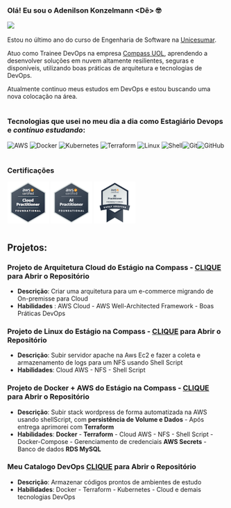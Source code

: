 ### Olá! Eu sou o Adenilson Konzelmann <Dê> 🤓

[![](https://img.shields.io/badge/LinkedIn-0077B5?style=for-the-badge&logo=linkedin&logoColor=white)](https://www.linkedin.com/in/adenilson-konzelmann/)

Estou no último ano do curso de Engenharia de Software na [Unicesumar](https://www.unicesumar.edu.br/).

Atuo como Trainee DevOps na empresa [Compass UOL](https://compass.uol/en/home/), aprendendo a desenvolver soluções em nuvem altamente resilientes, seguras e disponíveis, utilizando boas práticas de arquitetura e tecnologias de DevOps. 

Atualmente continuo meus estudos em DevOps e estou buscando uma nova colocação na área.

#
### Tecnologias que usei no meu dia a dia como Estagiário Devops e _contínuo estudando_:


![AWS](https://img.shields.io/badge/AWS-%23FF9900.svg?style=for-the-badge&logo=amazon-aws&logoColor=white) 	![Docker](https://img.shields.io/badge/docker-%230db7ed.svg?style=for-the-badge&logo=docker&logoColor=white)  ![Kubernetes](https://img.shields.io/badge/kubernetes-%23326ce5.svg?style=for-the-badge&logo=kubernetes&logoColor=white)	![Terraform](https://img.shields.io/badge/terraform-%235835CC.svg?style=for-the-badge&logo=terraform&logoColor=white) ![Linux](https://img.shields.io/badge/Linux-FCC624?style=for-the-badge&logo=linux&logoColor=black) ![Shell](https://img.shields.io/badge/Shell_Script-121011?style=for-the-badge&logo=gnu-bash&logoColor=white)![Git](https://img.shields.io/badge/git-%23F05033.svg?style=for-the-badge&logo=git&logoColor=white)![GitHub](https://img.shields.io/badge/github-%23121011.svg?style=for-the-badge&logo=github&logoColor=white)

#
### Certificações
<p>
  <img src="./aws-certified-cloud-practitioner.png" alt="AWS Certified Cloud Practitioner" width="96" height="96">
  <img src="./aws-certified-ai-practitioner.png" alt="AWS Certified AI Practitioner" width="96" height="96">
  <img src="./aws-certified-ai-practitioner-early-adopter.png" alt="AWS Certified AI Practitioner Early Adopter" width="96" height="96">
</p>

#
## Projetos:

### Projeto de Arquitetura Cloud do Estágio na Compass - [CLIQUE](https://github.com/Adenilson365/Projeto-Final-CompassUOL) para Abrir o Repositório

- **Descrição**: Criar uma arquitetura para um e-commerce migrando de On-premisse para Cloud
- **Habilidades** : AWS Cloud - AWS Well-Architected Framework - Boas Práticas DevOps  

### Projeto de Linux do Estágio na Compass - [CLIQUE](https://github.com/Adenilson365/atividade1_Estagio_Compass) para Abrir o Repositório
  - **Descrição**: Subir servidor apache na Aws Ec2 e fazer a coleta e armazenamento de logs para um NFS usando Shell Script
  - **Habilidades**: Cloud AWS - NFS - Shell Script

### Projeto de Docker + AWS  do Estágio na Compass - [CLIQUE](https://github.com/Adenilson365/atividade2-estagio-Compass) para Abrir o Repositório
  - **Descrição**: Subir stack wordpress de forma automatizada na AWS usando shellScript, com **persistência de Volume e Dados** - Após entrega aprimorei com **Terraform**
  - **Habilidades**: **Docker** - **Terraform** - Cloud AWS - NFS - Shell Script -   Docker-Compose -  Gerenciamento de credenciais **AWS Secrets** - Banco de dados **RDS MySQL**

### Meu Catalogo DevOps [CLIQUE](https://github.com/Adenilson365/catalogo) para Abrir o Repositório
- **Descrição**: Armazenar códigos prontos de ambientes de estudo
- **Habilidades**: Docker - Terraform - Kubernetes - Cloud  e demais tecnologias DevOps


